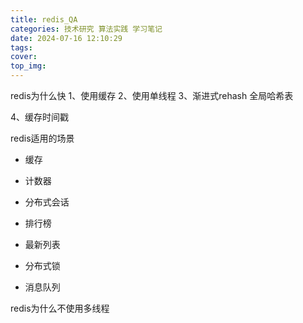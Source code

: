 ```yaml
---
title: redis_QA
categories: 技术研究 算法实践 学习笔记
date: 2024-07-16 12:10:29
tags:
cover:
top_img:
---
```



redis为什么快
1、使用缓存
2、使用单线程
3、渐进式rehash
    全局哈希表

4、缓存时间戳


redis适用的场景

* 缓存

* 计数器

* 分布式会话

* 排行榜

* 最新列表

* 分布式锁

* 消息队列

redis为什么不使用多线程
